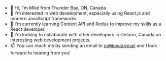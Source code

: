 - 👋 Hi, I'm Mike from Thunder Bay, ON, Canada
- 👀 I'm interested in web development, especially using React.js and modern JavaScript frameworks.
- 🌱 I'm currently learning Context API and Redux to improve my skills as a React developer.
- 💞️ I'm looking to collaborate with other developers in Ontario, Canada on interesting web development projects.
- 📫 You can reach me by sending an email to m@koval.email and I look forward to hearing from you!
